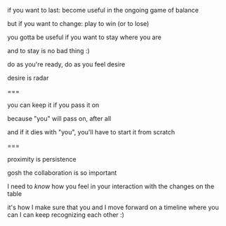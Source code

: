 if you want to last: become useful in the ongoing game of balance

but if you want to change: play to win (or to lose)

you gotta be useful if you want to stay where you are

and to stay is no bad thing :)

do as you're ready, do as you feel desire

desire is radar

===

you can keep it if you pass it on

because "you" will pass on, after all

and if it dies with "you", you'll have to start it from scratch

===

proximity is persistence

gosh the collaboration is so important

I need to *know* how you feel in your interaction with the changes on the table

it's how I make sure that you and I move forward on a timeline where you can I can keep recognizing each other :)
